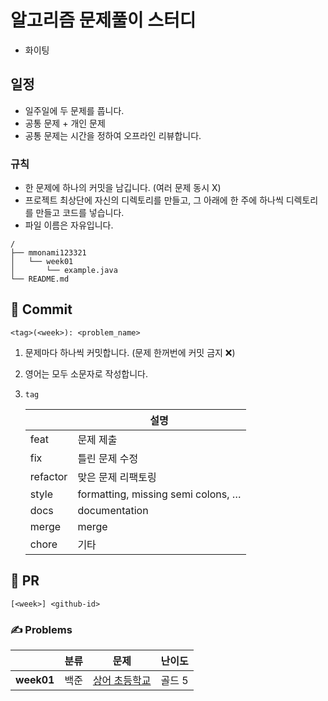 # 알고리즘 문제풀이 스터디
- 화이팅



## 일정

- 일주일에 두 문제를 풉니다.
- 공통 문제 + 개인 문제
- 공통 문제는 시간을 정하여 오프라인 리뷰합니다.


###  규칙

- 한 문제에 하나의 커밋을 남깁니다. (여러 문제 동시 X)
- 프로젝트 최상단에 자신의 디렉토리를 만들고, 그 아래에 한 주에 하나씩 디렉토리를 만들고 코드를 넣습니다.
- 파일 이름은 자유입니다.
```
/
├── mmonami123321
│   └── week01
│       └── example.java
└── README.md

```

## 📝 Commit

```
<tag>(<week>): <problem_name>
```

1. 문제마다 하나씩 커밋합니다. (문제 한꺼번에 커밋 금지 ❌)

2. 영어는 모두 소문자로 작성합니다.

3. `tag`

   |             | 설명                               |
   | ----------- | --------------------------------- |
   | feat     | 문제 제출                            |
   | fix      | 틀린 문제 수정                        |
   | refactor  | 맞은 문제 리팩토링                     |
   | style    | formatting, missing semi colons, … |
   | docs     | documentation                      |
   | merge    | merge                              |
   | chore    | 기타 |

## 📒 PR

```
[<week>] <github-id>
```


### ✍️ Problems

|     | 분류 | 문제 | 난이도 |
| :-: | :-: | :-: | :--: |
| **week01**  | 백준 | [상어 초등학교](https://www.acmicpc.net/problem/21608) | 골드 5 |
















